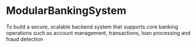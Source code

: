 # ModularBankingSystem
To build a secure, scalable backend system that supports core banking operations such as account management, transactions, loan processing and fraud detection
